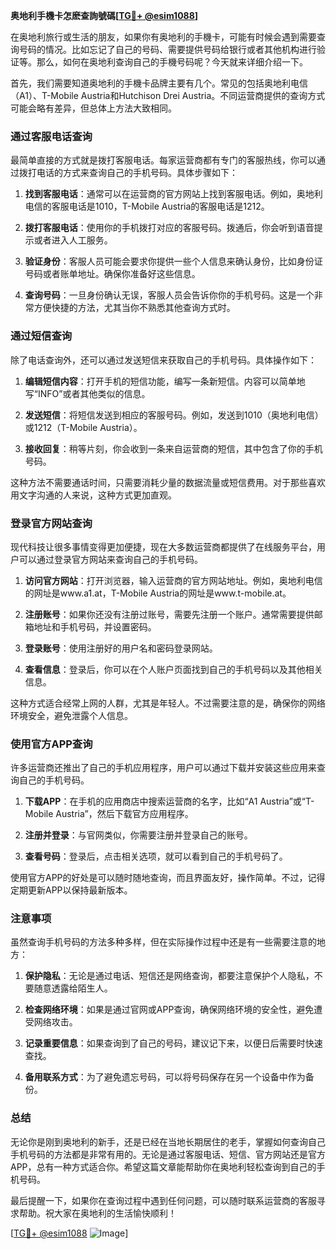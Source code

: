 **奥地利手機卡怎麽查詢號碼[[TG💪+ @esim1088](https://t.me/s/esim1088)]**

在奥地利旅行或生活的朋友，如果你有奥地利的手機卡，可能有时候会遇到需要查询号码的情况。比如忘记了自己的号码、需要提供号码给银行或者其他机构进行验证等。那么，如何在奥地利查询自己的手機号码呢？今天就来详细介绍一下。

首先，我们需要知道奥地利的手機卡品牌主要有几个。常见的包括奥地利电信（A1）、T-Mobile Austria和Hutchison Drei Austria。不同运营商提供的查询方式可能会略有差异，但总体上方法大致相同。

### **通过客服电话查询**
最简单直接的方式就是拨打客服电话。每家运营商都有专门的客服热线，你可以通过拨打电话的方式来查询自己的手机号码。具体步骤如下：

1. **找到客服电话**：通常可以在运营商的官方网站上找到客服电话。例如，奥地利电信的客服电话是1010，T-Mobile Austria的客服电话是1212。
   
2. **拨打客服电话**：使用你的手机拨打对应的客服号码。拨通后，你会听到语音提示或者进入人工服务。

3. **验证身份**：客服人员可能会要求你提供一些个人信息来确认身份，比如身份证号码或者账单地址。确保你准备好这些信息。

4. **查询号码**：一旦身份确认无误，客服人员会告诉你你的手机号码。这是一个非常方便快捷的方法，尤其当你不熟悉其他查询方式时。

### **通过短信查询**
除了电话查询外，还可以通过发送短信来获取自己的手机号码。具体操作如下：

1. **编辑短信内容**：打开手机的短信功能，编写一条新短信。内容可以简单地写“INFO”或者其他类似的信息。

2. **发送短信**：将短信发送到相应的客服号码。例如，发送到1010（奥地利电信）或1212（T-Mobile Austria）。

3. **接收回复**：稍等片刻，你会收到一条来自运营商的短信，其中包含了你的手机号码。

这种方法不需要通话时间，只需要消耗少量的数据流量或短信费用。对于那些喜欢用文字沟通的人来说，这种方式更加直观。

### **登录官方网站查询**
现代科技让很多事情变得更加便捷，现在大多数运营商都提供了在线服务平台，用户可以通过登录官方网站来查询自己的手机号码。

1. **访问官方网站**：打开浏览器，输入运营商的官方网站地址。例如，奥地利电信的网址是www.a1.at，T-Mobile Austria的网址是www.t-mobile.at。

2. **注册账号**：如果你还没有注册过账号，需要先注册一个账户。通常需要提供邮箱地址和手机号码，并设置密码。

3. **登录账号**：使用注册好的用户名和密码登录网站。

4. **查看信息**：登录后，你可以在个人账户页面找到自己的手机号码以及其他相关信息。

这种方式适合经常上网的人群，尤其是年轻人。不过需要注意的是，确保你的网络环境安全，避免泄露个人信息。

### **使用官方APP查询**
许多运营商还推出了自己的手机应用程序，用户可以通过下载并安装这些应用来查询自己的手机号码。

1. **下载APP**：在手机的应用商店中搜索运营商的名字，比如“A1 Austria”或“T-Mobile Austria”，然后下载官方应用程序。

2. **注册并登录**：与官网类似，你需要注册并登录自己的账号。

3. **查看号码**：登录后，点击相关选项，就可以看到自己的手机号码了。

使用官方APP的好处是可以随时随地查询，而且界面友好，操作简单。不过，记得定期更新APP以保持最新版本。

### **注意事项**
虽然查询手机号码的方法多种多样，但在实际操作过程中还是有一些需要注意的地方：

1. **保护隐私**：无论是通过电话、短信还是网络查询，都要注意保护个人隐私，不要随意透露给陌生人。

2. **检查网络环境**：如果是通过官网或APP查询，确保网络环境的安全性，避免遭受网络攻击。

3. **记录重要信息**：如果查询到了自己的号码，建议记下来，以便日后需要时快速查找。

4. **备用联系方式**：为了避免遗忘号码，可以将号码保存在另一个设备中作为备份。

### **总结**
无论你是刚到奥地利的新手，还是已经在当地长期居住的老手，掌握如何查询自己手机号码的方法都是非常有用的。无论是通过客服电话、短信、官方网站还是官方APP，总有一种方式适合你。希望这篇文章能帮助你在奥地利轻松查询到自己的手机号码。

最后提醒一下，如果你在查询过程中遇到任何问题，可以随时联系运营商的客服寻求帮助。祝大家在奥地利的生活愉快顺利！

[[TG💪+ @esim1088](https://t.me/s/esim1088) ![Image](https://i.postimg.cc/4NQfJmqS/Snipaste-2025-05-13-00-14-12.png)]